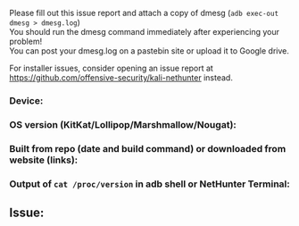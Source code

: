 Please fill out this issue report and attach a copy of dmesg (`adb exec-out dmesg > dmesg.log`)  
You should run the dmesg command immediately after experiencing your problem!  
You can post your dmesg.log on a pastebin site or upload it to Google drive.
  
For installer issues, consider opening an issue report at https://github.com/offensive-security/kali-nethunter instead.  


### Device:



### OS version (KitKat/Lollipop/Marshmallow/Nougat):



### Built from repo (date and build command) or downloaded from website (links):



### Output of `cat /proc/version` in adb shell or NetHunter Terminal:



## Issue:
